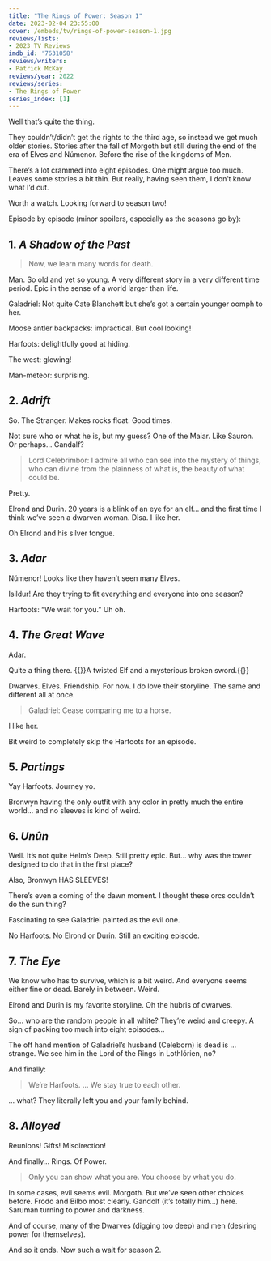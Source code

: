 ```yaml
---
title: "The Rings of Power: Season 1"
date: 2023-02-04 23:55:00
cover: /embeds/tv/rings-of-power-season-1.jpg
reviews/lists:
- 2023 TV Reviews
imdb_id: '7631058'
reviews/writers:
- Patrick McKay
reviews/year: 2022
reviews/series:
- The Rings of Power
series_index: [1]
---
```

Well that’s quite the thing. 

They couldn’t/didn’t get the rights to the third age, so instead we get much older stories. Stories after the fall of Morgoth but still during the end of the era of Elves and Númenor. Before the rise of the kingdoms of Men. 

There’s a lot crammed into eight episodes. One might argue too much. Leaves some stories a bit thin. But really, having seen them, I don’t know what I’d cut. 

Worth a watch. Looking forward to season two!

<!--more-->

Episode by episode (minor spoilers, especially as the seasons go by):

## 1. *A Shadow of the Past*

> Now, we learn many words for death.   

Man. So old and yet so young. A very different story in a very different time period. Epic in the sense of a world larger than life. 

Galadriel: Not quite Cate Blanchett but she’s got a certain younger oomph to her. 

Moose antler backpacks: impractical. But cool looking! 

Harfoots: delightfully good at hiding. 

The west: glowing!

Man-meteor: surprising. 

## 2. *Adrift*

So. The Stranger. Makes rocks float. Good times. 

Not sure who or what he is, but my guess? One of the Maiar. Like Sauron. Or perhaps… Gandalf? 

> Lord Celebrimbor: I admire all who can see into the mystery of things, who can divine from the plainness of what is, the beauty of what could be.  

Pretty. 

Elrond and Durin. 20 years is a blink of an eye for an elf… and the first time I think we’ve seen a dwarven woman. Disa. I like her. 

Oh Elrond and his silver tongue. 

## 3. *Adar*

Númenor! Looks like they haven’t seen many Elves.

Isildur! Are they trying to fit everything and everyone into one season?

Harfoots: “We wait for you.” Uh oh. 

## 4. *The Great Wave*

Adar. 

Quite a thing there. {{<spoiler>}}A twisted Elf and a mysterious broken sword.{{</spoiler>}}

Dwarves. Elves. Friendship. For now. I do love their storyline. The same and different all at once. 

> Galadriel: Cease comparing me to a horse.   

I like her. 

Bit weird to completely skip the Harfoots for an episode. 

## 5. *Partings*

Yay Harfoots. Journey yo. 

Bronwyn having the only outfit with any color in pretty much the entire world… and no sleeves is kind of weird. 

## 6. *Unûn*

Well. It’s not quite Helm’s Deep. Still pretty epic. But… why was the tower designed to do that in the first place? 

Also, Bronwyn HAS SLEEVES! 

There’s even a coming of the dawn moment. I thought these orcs couldn’t do the sun thing? 

Fascinating to see Galadriel painted as the evil one. 

No Harfoots. No Elrond or Durin. Still an exciting episode. 

## 7. *The Eye*

We know who has to survive, which is a bit weird. And everyone seems either fine or dead. Barely in between. Weird. 

Elrond and Durin is my favorite storyline. Oh the hubris of dwarves.

So… who are the random people in all white? They’re weird and creepy. A sign of packing too much into eight episodes…

The off hand mention of Galadriel’s husband (Celeborn) is dead is … strange. We see him in the Lord of the Rings in Lothlórien, no?

And finally:

> We’re Harfoots. … We stay true to each other.   

… what? They literally left you and your family behind. 

## 8. *Alloyed*

Reunions! Gifts! Misdirection! 

And finally… Rings. Of Power. 

> Only you can show what you are. You choose by what you do.   

In some cases, evil seems evil. Morgoth. But we’ve seen other choices before. Frodo and Bilbo most clearly. Gandolf (it’s totally him…) here. Saruman turning to power and darkness. 

And of course, many of the Dwarves (digging too deep) and men (desiring power for themselves). 

And so it ends. Now such a wait for season 2. 

